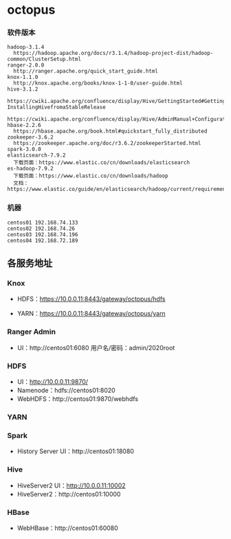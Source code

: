 # octopus

### 软件版本
```
hadoop-3.1.4
  https://hadoop.apache.org/docs/r3.1.4/hadoop-project-dist/hadoop-common/ClusterSetup.html
ranger-2.0.0
  http://ranger.apache.org/quick_start_guide.html
knox-1.1.0
  http://knox.apache.org/books/knox-1-1-0/user-guide.html
hive-3.1.2
  https://cwiki.apache.org/confluence/display/Hive/GettingStarted#GettingStarted-InstallingHivefromaStableRelease
  https://cwiki.apache.org/confluence/display/Hive/AdminManual+Configuration
hbase-2.2.6
  https://hbase.apache.org/book.html#quickstart_fully_distributed
zookeeper-3.6.2
  https://zookeeper.apache.org/doc/r3.6.2/zookeeperStarted.html
spark-3.0.0
elasticsearch-7.9.2
  下载页面：https://www.elastic.co/cn/downloads/elasticsearch
es-hadoop-7.9.2
  下载页面：https://www.elastic.co/cn/downloads/hadoop
  文档：https://www.elastic.co/guide/en/elasticsearch/hadoop/current/requirements.html
```

### 机器

```
centos01 192.168.74.133
centos02 192.168.74.26
centos03 192.168.74.196
centos04 192.168.72.189
```

## 各服务地址

### Knox

- HDFS：https://10.0.0.11:8443/gateway/octopus/hdfs

- YARN：https://10.0.0.11:8443/gateway/octopus/yarn

### Ranger Admin

- UI：http://centos01:6080   用户名/密码：admin/2020root

### HDFS

- UI：http://10.0.0.11:9870/
- Namenode：hdfs://centos01:8020
- WebHDFS：http://centos01:9870/webhdfs

### YARN



### Spark

- History Server UI：http://centos01:18080

### Hive

- HiveServer2 UI：http://10.0.0.11:10002
- HiveServer2：http://centos01:10000

### HBase

- WebHBase：http://centos01:60080